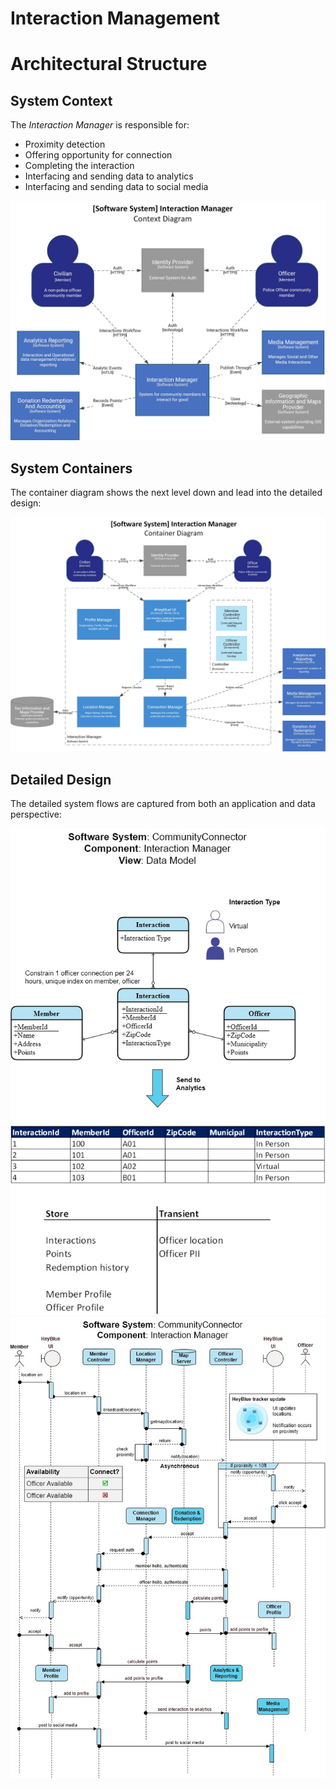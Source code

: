# Interaction Management

# Architectural Structure

## System Context
The *Interaction Manager* is responsible for:
 * Proximity detection
 * Offering opportunity for connection
 * Completing the interaction
 * Interfacing and sending data to analytics
 * Interfacing and sending data to social media

![Interaction Management System Context](./Interaction%20Manager%20Context.jpg)

## System Containers
The container diagram shows the next level down and lead into the detailed design:

![Interaction Management System Context](./Interaction%20Manager%20Containers.jpg)

## Detailed Design
The detailed system flows are captured from both an application and data perspective:

![Interaction Management Data Model](./Data%20Model.jpg)
![Interaction Management Sequence Diagram](./Sequence%20Diagram.jpg)
